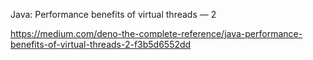 
Java: Performance benefits of virtual threads — 2

https://medium.com/deno-the-complete-reference/java-performance-benefits-of-virtual-threads-2-f3b5d6552dd
